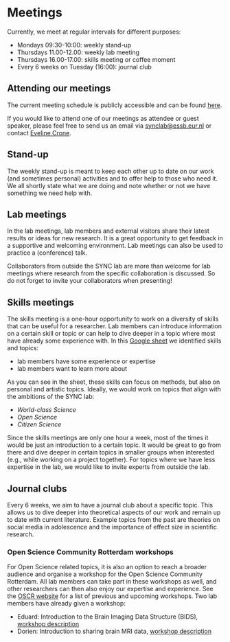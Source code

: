 # Meetings

Currently, we meet at regular intervals for different purposes:  



- Mondays 09:30-10:00: weekly stand-up
- Thursdays 11.00-12.00: weekly lab meeting
- Thursdays 16.00-17.00: skills meeting or coffee moment
- Every 6 weeks on Tuesday (16:00): journal club  



## Attending our meetings

The current meeting schedule is publicly accessible and can be found [here](https://eur.data.surfsara.nl/index.php/s/HUUGnk4oJ0YTeGv).  

If you would like to attend one of our meetings as attendee or guest speaker, please feel free to send us an email via synclab@essb.eur.nl or contact [Eveline Crone](crone@essb.eur.nl). 



## Stand-up

The weekly stand-up is meant to keep each other up to date on our work (and sometimes personal) activities and to offer help to those who need it. We all shortly state what we are doing and note whether or not we have something we need help with.  



## Lab meetings

In the lab meetings, lab members and external visitors share their latest results or ideas for new research. It is a great opportunity to get feedback in a supportive and welcoming environment. Lab meetings can also be used to practice a (conference) talk.

Collaborators from outside the SYNC lab are more than welcome for lab meetings where research from the specific collaboration is discussed. So do not forget to invite your collaborators when presenting!  



## Skills meetings

The skills meeting is a one-hour opportunity to work on a diversity of skills that can be useful for a researcher. Lab members can introduce information on a certain skill or topic or can help to dive deeper in a topic where most have already some experience with.
In this [Google sheet](https://docs.google.com/spreadsheets/d/1RKIx5xdfvvjomPJ-rH_jyMNGn6oHWyi3PPTI0mwt6vk/edit#gid=0) we identified skills and topics:  



- lab members have some experience or expertise  
- lab members want to learn more about  

As you can see in the sheet, these skills can focus on methods, but also on personal and artistic topics. Ideally, we would work on topics that align with the ambitions of the SYNC lab: 



- _World-class Science_
- _Open Science_
- _Citizen Science_



Since the skills meetings are only one hour a week, most of the times it would be just an introduction to a certain topic. It would be great to go from there and dive deeper in certain topics in smaller groups when interested (e.g., while working on a project together).
For topics where we have less expertise in the lab, we would like to invite experts from outside the lab.  



## Journal clubs

Every 6 weeks, we aim to have a journal club about a specific topic. This allows us to dive deeper into theoretical aspects of our work and remain up to date with current literature. Example topics from the past are theories on social media in adolescence and the importance of effect size in scientific research.  



### Open Science Community Rotterdam workshops

For Open Science related topics, it is also an option to reach a broader audience and organise a workshop for the Open Science Community Rotterdam. All lab members can take part in these workshops as well, and other researchers can then also enjoy our expertise and experience.
See the [OSCR website](https://www.openscience-rotterdam.com/categories/news/) for a list of previous and upcoming workshops. Two lab members have already given a workshop:

- Eduard: Introduction to the Brain Imaging Data Structure (BIDS), [workshop description](https://www.openscience-rotterdam.com/2020/09/intro-bids-sept2020/)
- Dorien:  Introduction to sharing brain MRI data, [workshop description](https://www.openscience-rotterdam.com/2020/10/sharing-mri-oct2020/)

 
